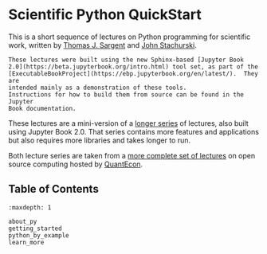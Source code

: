 # Scientific Python QuickStart 

This is a short sequence of lectures on Python programming for scientific
work, written by [Thomas J.  Sargent](http://www.tomsargent.com/) and [John
Stachurski](https://johnstachurski.net/).

```{note}
These lectures were built using the new Sphinx-based [Jupyter Book
2.0](https://beta.jupyterbook.org/intro.html) tool set, as part of the
[ExecutableBookProject](https://ebp.jupyterbook.org/en/latest/).  They are
intended mainly as a demonstration of these tools.
Instructions for how to build them from source can be found in the Jupyter
Book documentation.
```


These lectures are a mini-version of a [longer
series](https://executablebookproject.github.io/quantecon-example/docs/index.html)
of lectures, also built using Jupyter Book 2.0.  That series contains more
features and applications but also requires more libraries and takes longer to
run.  

Both lecture series are taken from a [more complete set of
lectures](https://python.quantecon.org) on open source computing hosted by
[QuantEcon](https://quantecon.org).


## Table of Contents


```{toctree}
:maxdepth: 1

about_py
getting_started
python_by_example
learn_more
```
